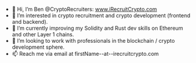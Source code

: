 - 👋 Hi, I’m Ben @CryptoRecruiters: www.iRecruitCrypto.com
- 👀 I’m interested in crypto recruitment and crypto development (frontend and backend).
- 🌱 I’m currently improving my Solidity and Rust dev skills on Ethereum and other Layer 1 chains.
- 💞️ I’m looking to work with professionals in the blockchain / crypto development sphere.
- 📫 Reach me via email at firstName--at--irecruitcrypto.com

<!---
CryptoRecruiters/CryptoRecruiters is a ✨ special ✨ repository because its `README.md` (this file) appears on your GitHub profile.
You can click the Preview link to take a look at your changes.
--->
